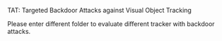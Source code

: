 TAT: Targeted Backdoor Attacks against Visual Object Tracking

Please enter different folder to evaluate different tracker with backdoor attacks.